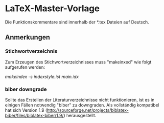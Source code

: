 # LaTeX-Master-Vorlage
Die Funktionskommentare sind innerhalb der *.tex Dateien auf Deutsch.

## Anmerkungen
### Stichwortverzeichnis
Zum Erzeugen des Stichwortverzeichnisses muss "makeinxed" wie folgt aufgerufen werden:

*makeindex  -s indexstyle.ist main.idx*

### biber downgrade
Sollte das Erstellen der Literaturverzeichnisse nicht funktionieren, ist es in einigen Fällen notwendig "biber" zu downgraden. Als vollständig kompatibel hat sich Version 1.9 (http://sourceforge.net/projects/biblatex-biber/files/biblatex-biber/1.9/) herausgestellt.
